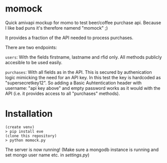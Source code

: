 # momock
Quick amivapi mockup for momo to test beer/coffee purchase api.
Because I like bad puns it's therefore namend "momock" ;)

It provides a fraction of the API needed to process purchases.

There are two endpoints:

`users`: With the fields firstname, lastname and rfid only.
	All methods publicly accesible to be used easily.

`purchases`: With all fields as in the API.
	This is secured by authenication logic mimicking the need for an API key.
	In this test the key is hardcoded as "supersecretkey12".
	So adding a Basic Auhtentication header with username: "api key above" and 
	empty password works as it would with the API (i.e. it provides access to 
	all "purchases" methods).

# Installation

```
(create venv)
> pip install eve
(clone this repository)
> python momock.py
```

The server is now running!
(Make sure a mongodb instance is running and set mongo user name etc. in
_settings.py_)

